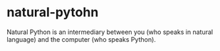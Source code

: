 # natural-pytohn

Natural Python is an intermediary between you (who speaks in natural language)
and the computer (who speaks Python).
